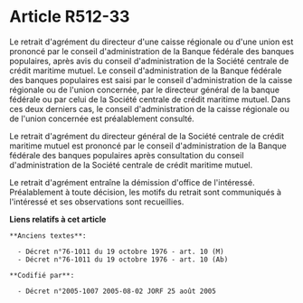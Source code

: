 # Article R512-33

Le retrait d'agrément du directeur d'une caisse régionale ou d'une union est prononcé par le conseil d'administration de la
Banque fédérale des banques populaires, après avis du conseil d'administration de la Société centrale de crédit maritime
mutuel. Le conseil d'administration de la Banque fédérale des banques populaires est saisi par le conseil d'administration de
la caisse régionale ou de l'union concernée, par le directeur général de la banque fédérale ou par celui de la Société
centrale de crédit maritime mutuel. Dans ces deux derniers cas, le conseil d'administration de la caisse régionale ou de
l'union concernée est préalablement consulté.

Le retrait d'agrément du directeur général de la Société centrale de crédit maritime mutuel est prononcé par le conseil
d'administration de la Banque fédérale des banques populaires après consultation du conseil d'administration de la Société
centrale de crédit maritime mutuel.

Le retrait d'agrément entraîne la démission d'office de l'intéressé. Préalablement à toute décision, les motifs du retrait
sont communiqués à l'intéressé et ses observations sont recueillies.

**Liens relatifs à cet article**

	**Anciens textes**:

	  - Décret n°76-1011 du 19 octobre 1976 - art. 10 (M)
	  - Décret n°76-1011 du 19 octobre 1976 - art. 10 (Ab)

	**Codifié par**:

	  - Décret n°2005-1007 2005-08-02 JORF 25 août 2005
